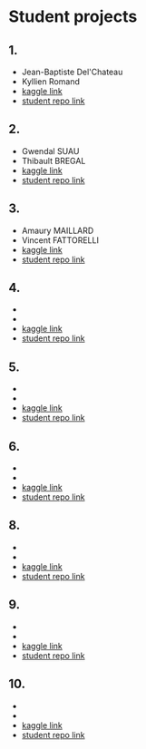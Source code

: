 # Student projects

## 1.  

* Jean-Baptiste Del'Chateau
* Kyllien Romand
* [kaggle link](https://www.kaggle.com/c/optiver-realized-volatility-prediction)
* [student repo link](https://github.com/Kyllien/Optiver-Realized-Volatility-Prediction)

## 2.  

* Gwendal SUAU
* Thibault BREGAL
* [kaggle link](https://www.kaggle.com/c/gan-getting-started/overview)
* [student repo link]()

## 3.  

* Amaury MAILLARD
* Vincent FATTORELLI
* [kaggle link](https://www.kaggle.com/c/cassava-leaf-disease-classification/overview/description)
* [student repo link](https://github.com/AmauMaill/Cassava-Leaf-Disease-Classification)

## 4.  

* 
* 
* [kaggle link]()
* [student repo link]()

## 5.  

* 
* 
* [kaggle link]()
* [student repo link]()

## 6.  

* 
* 
* [kaggle link]()
* [student repo link]()

## 8.  

* 
* 
* [kaggle link]()
* [student repo link]()

## 9.  

* 
* 
* [kaggle link]()
* [student repo link]()

## 10.  

* 
* 
* [kaggle link]()
* [student repo link]()
